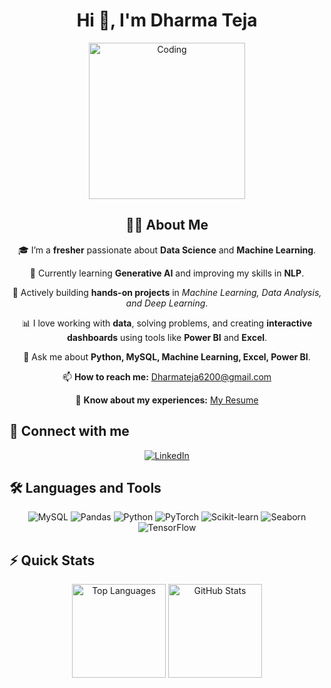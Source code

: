 
<h1 align="center">Hi 👋, I'm Dharma Teja</h1>
<p align="center">
  <a href="https://your-link-here.com" target="_blank">
    <img alt="Coding" width="250" src="https://i.pinimg.com/originals/91/90/8a/91908ad2f9aef293ed840739a291e9db.gif">
  </a>
</p>



<h2 align="center">👨‍💻 About Me</h2>

<p align="center">🎓 I’m a <b>fresher</b> passionate about <b>Data Science</b> and <b>Machine Learning</b>.</p>

<p align="center">🌱 Currently learning <b>Generative AI</b> and improving my skills in <b>NLP</b>.</p>

<p align="center">🔭 Actively building <b>hands-on projects</b> in <i>Machine Learning, Data Analysis, and Deep Learning</i>.</p>

<p align="center">📊 I love working with <b>data</b>, solving problems, and creating <b>interactive dashboards</b> using tools like <b>Power BI</b> and <b>Excel</b>.</p>

<p align="center">💬 Ask me about <b>Python, MySQL, Machine Learning, Excel, Power BI</b>.</p>

<p align="center">📫 <b>How to reach me:</b> <a href="mailto:Dharmateja6200@gmail.com">Dharmateja6200@gmail.com</a></p>

<p align="center">📄 <b>Know about my experiences:</b> <a href="https://drive.google.com/file/d/1h-k2Sv0IdQ-YhNFxTZa5sVIYbfy2J6ZT/view?usp=sharing" target="_blank">My Resume</a></p>


## 🤝 Connect with me

<p align="center">
  <a href="https://www.linkedin.com/in/dharmateja015/" target="_blank">
    <img src="https://img.shields.io/badge/LinkedIn-0077B5?style=for-the-badge&logo=linkedin&logoColor=white" alt="LinkedIn"/>
  </a>
</p>


## 🛠️ Languages and Tools

<p align="center">
  <img src="https://img.shields.io/badge/MySQL-4479A1?style=for-the-badge&logo=mysql&logoColor=white" alt="MySQL"/>
  <img src="https://img.shields.io/badge/Pandas-150458?style=for-the-badge&logo=pandas&logoColor=white" alt="Pandas"/>
  <img src="https://img.shields.io/badge/Python-3776AB?style=for-the-badge&logo=python&logoColor=white" alt="Python"/>
  <img src="https://img.shields.io/badge/PyTorch-EE4C2C?style=for-the-badge&logo=pytorch&logoColor=white" alt="PyTorch"/>
  <img src="https://img.shields.io/badge/Scikit--Learn-F7931E?style=for-the-badge&logo=scikit-learn&logoColor=white" alt="Scikit-learn"/>
  <img src="https://img.shields.io/badge/Seaborn-009688?style=for-the-badge&logo=python&logoColor=white" alt="Seaborn"/>
  <img src="https://img.shields.io/badge/TensorFlow-FF6F00?style=for-the-badge&logo=tensorflow&logoColor=white" alt="TensorFlow"/>
</p>

## ⚡ Quick Stats

<p align="center">
  <img src="https://github-readme-stats.vercel.app/api/top-langs?username=dharma15teja&show_icons=true&locale=en&layout=compact" alt="Top Languages" height="150"/>
  <img src="https://github-readme-stats.vercel.app/api?username=dharma15teja&show_icons=true&locale=en" alt="GitHub Stats" height="150"/>
</p>


